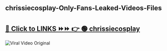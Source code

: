 
 ## chrissiecosplay-Only-Fans-Leaked-Videos-Files

# <h2><a href="https://mediaupload.pro?chrissiecosplay">🔗 Click to LINKS ⏩⏩ 👉 🟢 chrissiecosplay </a></h2>

<a href="https://mediaupload.pro?chrissiecosplay" rel="nofollow" data-target="animated-image.originalLink"><img src="https://i.ibb.co.com/xMMVF88/686577567.gif" alt="Viral Video Original" style="max-width: 100%; display: inline-block;" data-target="animated-image.originalImage"></a>